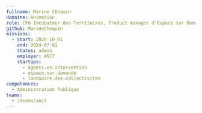 ```yaml
---
fullname: Marine Choquin
domaine: Animation
role: CPO Incubateur des Territoires, Product manager d'Espace sur Demande
github: MarineChoquin
missions:
  - start: 2020-10-01
    end: 2024-07-01
    status: admin
    employer: ANCT
    startups:
      - agents.en.intervention
      - espace.sur.demande
      - lannuaire.des.collectivites
competences:
  - Administration Publique
teams:
  - /teams/anct
---
```

